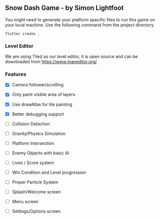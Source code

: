 ## Snow Dash Game - by Simon Lightfoot

You might need to generate your platform specific files to run
this game on your local machine. Use the following command
from the project directory.

`flutter create .`

### Level Editor

We are using Tiled as our level editor, it is open source and 
can be downloaded from https://www.mapeditor.org/

### Features

- [x] Camera follower/scrolling
- [x] Only paint visible area of layers
- [x] Use drawAtlas for tile painting
- [x] Better debugging support
- [ ] Collision Detection
- [ ] Gravity/Physics Simulation
- [ ] Platform Intersection
- [ ] Enemy Objects with basic AI
- [ ] Lives / Score system
- [ ] Win Condition and Level progression
- [ ] Proper Particle System
- [ ] Splash/Welcome screen
- [ ] Menu screen
- [ ] Settings/Options screen

